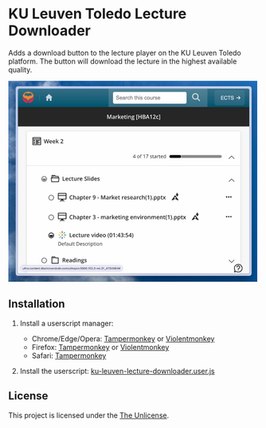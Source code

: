 # KU Leuven Toledo Lecture Downloader

Adds a download button to the lecture player on the KU Leuven Toledo platform. The button will download the lecture in the highest available quality.

<img src="demo.gif" alt="Demo" width="500"/>

## Installation

1. Install a userscript manager:
   - Chrome/Edge/Opera: [Tampermonkey](https://chrome.google.com/webstore/detail/tampermonkey/dhdgffkkebhmkfjojejmpbldmpobfkfo) or [Violentmonkey](https://chrome.google.com/webstore/detail/violentmonkey/jinjaccalgkegednnccohejagnlnfdag)
   - Firefox: [Tampermonkey](https://addons.mozilla.org/en-US/firefox/addon/tampermonkey/) or [Violentmonkey](https://addons.mozilla.org/en-US/firefox/addon/violentmonkey/)
   - Safari: [Tampermonkey](https://apps.apple.com/us/app/tampermonkey/id1482490089)

2. Install the userscript: [ku-leuven-lecture-downloader.user.js](https://github.com/breitburg/toledo-download-extension/raw/main/ku-leuven-lecture-downloader.user.js)

## License

This project is licensed under the [The Unlicense](LICENSE).
